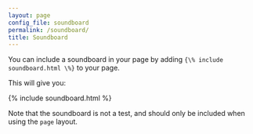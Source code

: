 ```yaml
---
layout: page
config_file: soundboard
permalink: /soundboard/
title: Soundboard
---
```


You can include a soundboard in your page by adding `{\% include soundboard.html
\%}` to your page.

This will give you:

{% include soundboard.html %}

Note that the soundboard is not a test, and should only be included when using
the `page` layout.
